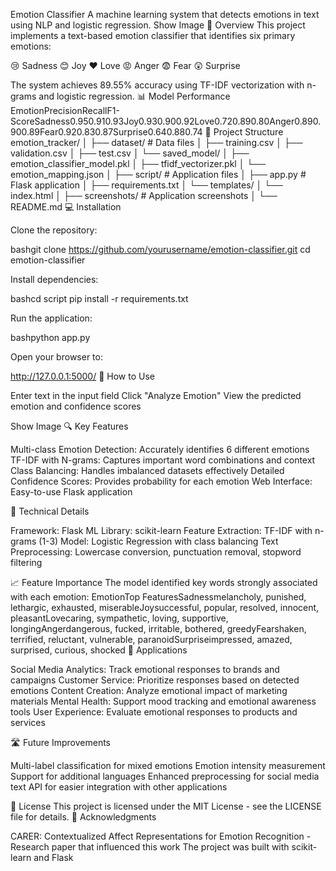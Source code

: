 Emotion Classifier
A machine learning system that detects emotions in text using NLP and logistic regression.
Show Image
🌟 Overview
This project implements a text-based emotion classifier that identifies six primary emotions:

😢 Sadness
😊 Joy
❤️ Love
😡 Anger
😨 Fear
😲 Surprise

The system achieves 89.55% accuracy using TF-IDF vectorization with n-grams and logistic regression.
📊 Model Performance
EmotionPrecisionRecallF1-ScoreSadness0.950.910.93Joy0.930.900.92Love0.720.890.80Anger0.890.900.89Fear0.920.830.87Surprise0.640.880.74
📂 Project Structure
emotion_tracker/
│
├── dataset/              # Data files
│   ├── training.csv
│   ├── validation.csv
│   ├── test.csv
│   └── saved_model/
│       ├── emotion_classifier_model.pkl
│       ├── tfidf_vectorizer.pkl
│       └── emotion_mapping.json
│
├── script/               # Application files
│   ├── app.py            # Flask application
│   ├── requirements.txt
│   └── templates/
│       └── index.html
│
├── screenshots/          # Application screenshots
│
└── README.md
💻 Installation

Clone the repository:

bashgit clone https://github.com/yourusername/emotion-classifier.git
cd emotion-classifier

Install dependencies:

bashcd script
pip install -r requirements.txt

Run the application:

bashpython app.py

Open your browser to:

http://127.0.0.1:5000/
🚀 How to Use

Enter text in the input field
Click "Analyze Emotion"
View the predicted emotion and confidence scores

Show Image
🔍 Key Features

Multi-class Emotion Detection: Accurately identifies 6 different emotions
TF-IDF with N-grams: Captures important word combinations and context
Class Balancing: Handles imbalanced datasets effectively
Detailed Confidence Scores: Provides probability for each emotion
Web Interface: Easy-to-use Flask application

🔧 Technical Details

Framework: Flask
ML Library: scikit-learn
Feature Extraction: TF-IDF with n-grams (1-3)
Model: Logistic Regression with class balancing
Text Preprocessing: Lowercase conversion, punctuation removal, stopword filtering

📈 Feature Importance
The model identified key words strongly associated with each emotion:
EmotionTop FeaturesSadnessmelancholy, punished, lethargic, exhausted, miserableJoysuccessful, popular, resolved, innocent, pleasantLovecaring, sympathetic, loving, supportive, longingAngerdangerous, fucked, irritable, bothered, greedyFearshaken, terrified, reluctant, vulnerable, paranoidSurpriseimpressed, amazed, surprised, curious, shocked
🔮 Applications

Social Media Analytics: Track emotional responses to brands and campaigns
Customer Service: Prioritize responses based on detected emotions
Content Creation: Analyze emotional impact of marketing materials
Mental Health: Support mood tracking and emotional awareness tools
User Experience: Evaluate emotional responses to products and services

🛣️ Future Improvements

Multi-label classification for mixed emotions
Emotion intensity measurement
Support for additional languages
Enhanced preprocessing for social media text
API for easier integration with other applications

📜 License
This project is licensed under the MIT License - see the LICENSE file for details.
🙏 Acknowledgments

CARER: Contextualized Affect Representations for Emotion Recognition - Research paper that influenced this work
The project was built with scikit-learn and Flask